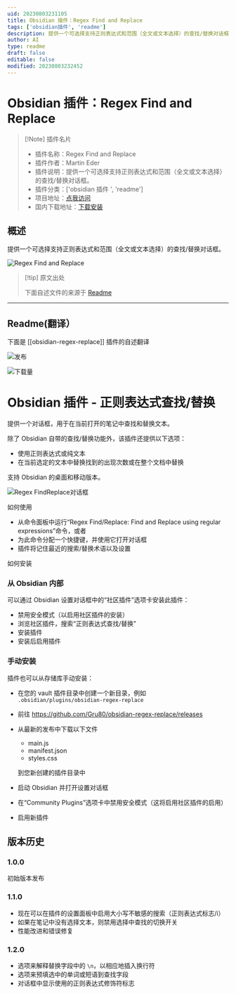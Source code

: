 ```yaml
---
uid: 20230803231105
title: Obsidian 插件：Regex Find and Replace
tags: ['obsidian插件', 'readme']
description: 提供一个可选择支持正则表达式和范围（全文或文本选择）的查找/替换对话框。
author: AI
type: readme
draft: false
editable: false
modified: 20230803232452
---
```


# Obsidian 插件：Regex Find and Replace

> [!Note] 插件名片
> - 插件名称：Regex Find and Replace
> - 插件作者：Martin Eder
> - 插件说明：提供一个可选择支持正则表达式和范围（全文或文本选择）的查找/替换对话框。
> - 插件分类：['obsidian 插件 ', 'readme']
> - 项目地址：[点我访问](https://github.com/Gru80/obsidian-regex-replace)
> - 国内下载地址：[下载安装](https://pkmer.cn/products/plugin/pluginMarket/?obsidian-regex-replace)

## 概述

提供一个可选择支持正则表达式和范围（全文或文本选择）的查找/替换对话框。

![Regex Find and Replace](https://cdn.pkmer.cn/covers/obsidian-regex-replace.png!pkmer)

> [!tip] 原文出处
>
>下面自述文件的来源于 [Readme](https://ghproxy.net/https://raw.githubusercontent.com/Gru80/obsidian-regex-replace/master/README.md)
>

---

## Readme(翻译）

下面是 [[obsidian-regex-replace]] 插件的自述翻译

![发布](https://img.shields.io/github/v/release/Gru80/obsidian-regex-replace)

![下载量](https://img.shields.io/github/downloads/Gru80/obsidian-regex-replace/total.svg)

# Obsidian 插件 - 正则表达式查找/替换

提供一个对话框，用于在当前打开的笔记中查找和替换文本。

除了 Obsidian 自带的查找/替换功能外，该插件还提供以下选项：

- 使用正则表达式或纯文本
- 在当前选定的文本中替换找到的出现次数或在整个文档中替换

支持 Obsidian 的桌面和移动版本。

![Regex FindReplace对话框](res/dialog.png)

如何使用

- 从命令面板中运行“Regex Find/Replace: Find and Replace using regular expressions”命令，或者
- 为此命令分配一个快捷键，并使用它打开对话框
- 插件将记住最近的搜索/替换术语以及设置

如何安装

### 从 Obsidian 内部

可以通过 Obsidian 设置对话框中的“社区插件”选项卡安装此插件：

- 禁用安全模式（以启用社区插件的安装）
- 浏览社区插件，搜索“正则表达式查找/替换”
- 安装插件
- 安装后启用插件

### 手动安装

插件也可以从存储库手动安装：

- 在您的 vault 插件目录中创建一个新目录，例如
   `.obsidian/plugins/obsidian-regex-replace`

- 前往 <https://github.com/Gru80/obsidian-regex-replace/releases>
- 从最新的发布中下载以下文件
   - main.js
   - manifest.json
   - styles.css

  到您新创建的插件目录中

- 启动 Obsidian 并打开设置对话框
- 在“Community Plugins”选项卡中禁用安全模式（这将启用社区插件的启用）
- 启用新插件

## 版本历史

### 1.0.0

初始版本发布

### 1.1.0

- 现在可以在插件的设置面板中启用大小写不敏感的搜索（正则表达式标志/i）
- 如果在笔记中没有选择文本，则禁用选择中查找的切换开关
- 性能改进和错误修复

### 1.2.0

- 选项来解释替换字段中的 `\n`，以相应地插入换行符
- 选项来预填选中的单词或短语到查找字段
- 对话框中显示使用的正则表达式修饰符标志



